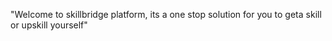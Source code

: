"Welcome to skillbridge platform, its a one stop solution for you to geta skill or upskill yourself" 
